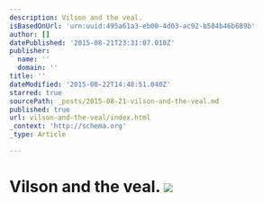 ```yaml
---
description: Vilson and the veal.
isBasedOnUrl: 'urn:uuid:495a61a3-eb00-4d03-ac92-b584b46b689b'
author: []
datePublished: '2015-08-21T23:31:07.010Z'
publisher:
  name: ''
  domain: ''
title: ''
dateModified: '2015-08-22T14:48:51.040Z'
starred: true
sourcePath: _posts/2015-08-21-vilson-and-the-veal.md
published: true
url: vilson-and-the-veal/index.html
_context: 'http://schema.org'
_type: Article

---
```

# Vilson and the veal. ![](https://the-grid-user-content.s3-us-west-2.amazonaws.com/5d575757-c334-4b82-9819-dd76469abb3c.png)